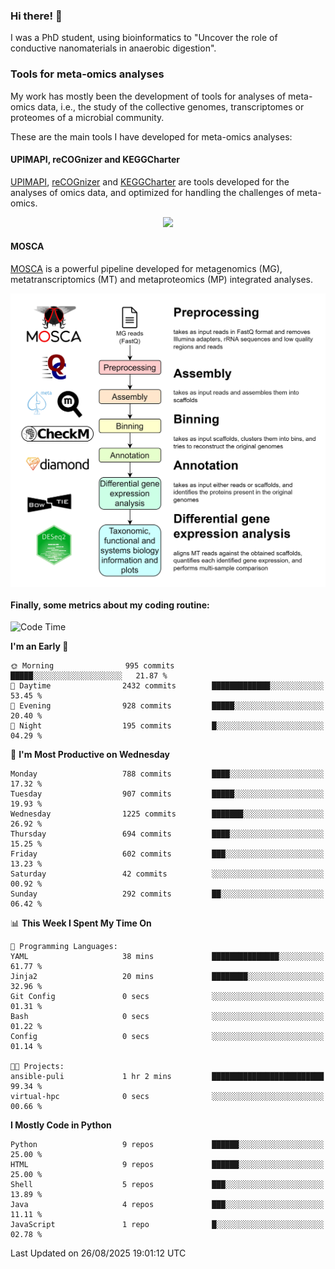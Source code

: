 ### Hi there! 👋

I was a PhD student, using bioinformatics to "Uncover the role of conductive nanomaterials in anaerobic digestion".

### Tools for meta-omics analyses

My work has mostly been the development of tools for analyses of meta-omics data, i.e., the study of the collective genomes, transcriptomes or proteomes of a microbial community.

These are the main tools I have developed for meta-omics analyses:

#### UPIMAPI, reCOGnizer and KEGGCharter

[UPIMAPI](https://github.com/iquasere/UPIMAPI), [reCOGnizer](https://github.com/iquasere/reCOGnizer) and [KEGGCharter](https://github.com/iquasere/KEGGCharter) are tools developed for the analyses of omics data, and optimized for handling the challenges of meta-omics.

<p align="center">
    <img src="assets/annotation_paper.png">
</p>

#### MOSCA

[MOSCA](https://github.com/iquasere/MOSCA) is a powerful pipeline developed for metagenomics (MG), metatranscriptomics (MT) and metaproteomics (MP) integrated analyses.

<p align="center">
    <img src="assets/mosca_workflow.png" align="center" width="700">
</p>


#### Finally, some metrics about my coding routine:

<!--START_SECTION:waka-->
![Code Time](http://img.shields.io/badge/Code%20Time-1%2C014%20hrs%2028%20mins-blue)

**I'm an Early 🐤** 

```text
🌞 Morning                995 commits         █████░░░░░░░░░░░░░░░░░░░░   21.87 % 
🌆 Daytime                2432 commits        █████████████░░░░░░░░░░░░   53.45 % 
🌃 Evening                928 commits         █████░░░░░░░░░░░░░░░░░░░░   20.40 % 
🌙 Night                  195 commits         █░░░░░░░░░░░░░░░░░░░░░░░░   04.29 % 
```
📅 **I'm Most Productive on Wednesday** 

```text
Monday                   788 commits         ████░░░░░░░░░░░░░░░░░░░░░   17.32 % 
Tuesday                  907 commits         █████░░░░░░░░░░░░░░░░░░░░   19.93 % 
Wednesday                1225 commits        ███████░░░░░░░░░░░░░░░░░░   26.92 % 
Thursday                 694 commits         ████░░░░░░░░░░░░░░░░░░░░░   15.25 % 
Friday                   602 commits         ███░░░░░░░░░░░░░░░░░░░░░░   13.23 % 
Saturday                 42 commits          ░░░░░░░░░░░░░░░░░░░░░░░░░   00.92 % 
Sunday                   292 commits         ██░░░░░░░░░░░░░░░░░░░░░░░   06.42 % 
```


📊 **This Week I Spent My Time On** 

```text
💬 Programming Languages: 
YAML                     38 mins             ███████████████░░░░░░░░░░   61.77 % 
Jinja2                   20 mins             ████████░░░░░░░░░░░░░░░░░   32.96 % 
Git Config               0 secs              ░░░░░░░░░░░░░░░░░░░░░░░░░   01.31 % 
Bash                     0 secs              ░░░░░░░░░░░░░░░░░░░░░░░░░   01.22 % 
Config                   0 secs              ░░░░░░░░░░░░░░░░░░░░░░░░░   01.14 % 

🐱‍💻 Projects: 
ansible-puli             1 hr 2 mins         █████████████████████████   99.34 % 
virtual-hpc              0 secs              ░░░░░░░░░░░░░░░░░░░░░░░░░   00.66 % 
```

**I Mostly Code in Python** 

```text
Python                   9 repos             ██████░░░░░░░░░░░░░░░░░░░   25.00 % 
HTML                     9 repos             ██████░░░░░░░░░░░░░░░░░░░   25.00 % 
Shell                    5 repos             ███░░░░░░░░░░░░░░░░░░░░░░   13.89 % 
Java                     4 repos             ███░░░░░░░░░░░░░░░░░░░░░░   11.11 % 
JavaScript               1 repo              █░░░░░░░░░░░░░░░░░░░░░░░░   02.78 % 
```




 Last Updated on 26/08/2025 19:01:12 UTC
<!--END_SECTION:waka-->
